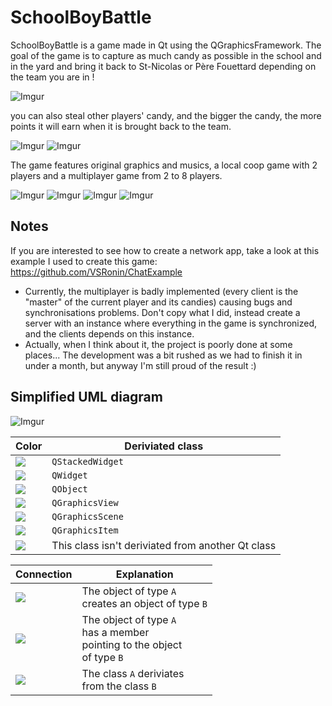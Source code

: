 # SchoolBoyBattle
SchoolBoyBattle is a game made in Qt using the QGraphicsFramework. The goal of the game is to capture as much candy as possible in the school and in the yard and bring it back to St-Nicolas or Père Fouettard depending on the team you are in !

![Imgur](https://imgur.com/Wdi0KtL.png)

you can also steal other players' candy, and the bigger the candy, the more points it will earn when it is brought back to the team.

![Imgur](https://i.imgur.com/WsyzJQ7.gif) ![Imgur](https://i.imgur.com/fEikWPJ.gif)

The game features original graphics and musics, a local coop game with 2 players and a multiplayer game from 2 to 8 players.

![Imgur](https://imgur.com/svc2tQr.gif) ![Imgur](https://imgur.com/lSpWadQ.gif) ![Imgur](https://imgur.com/q8UxTeR.gif) ![Imgur](https://imgur.com/8UNYIO0.gif)

## Notes

If you are interested to see how to create a network app, take a look at this example I used to create this game: https://github.com/VSRonin/ChatExample

- Currently, the multiplayer is badly implemented (every client is the "master" of the current player and its candies) causing bugs and synchronisations problems. Don't copy what I did, instead create a server with an instance where everything in the game is synchronized, and the clients depends on this instance.
- Actually, when I think about it, the project is poorly done at some places... The development was a bit rushed as we had to finish it in under a month, but anyway I'm still proud of the result :)


## Simplified UML diagram

![Imgur](https://i.imgur.com/8nuh7cl.png)

| Color | Deriviated class |
| ------- | -------------- |
| ![](https://i.imgur.com/YZkMM7O.png) | `QStackedWidget` |
| ![](https://i.imgur.com/4UiPqXj.png) | `QWidget` |
| ![](https://i.imgur.com/mfgMQ2R.png) | `QObject` |
| ![](https://i.imgur.com/ikoMsr8.png) | `QGraphicsView` |
| ![](https://i.imgur.com/nMMxoDM.png) | `QGraphicsScene` |
| ![](https://i.imgur.com/VNb5qmk.png) | `QGraphicsItem` |
| ![](https://i.imgur.com/0lY3uqP.png) | This class isn't deriviated from another Qt class |


| Connection | Explanation |
| ------- | -------------- |
| ![](https://i.imgur.com/FTDrlSH.png) | The object of type `A` <br>creates an object of type `B` |
| ![](https://i.imgur.com/NiQ9e63.png) | The object of type `A` <br>has a member <br>pointing to the object <br>of type `B` |
| ![](https://i.imgur.com/5b3un4l.png) | The class `A` deriviates <br> from the class `B` |
